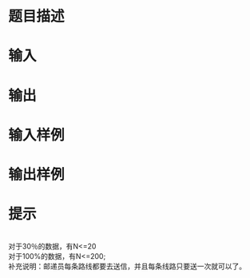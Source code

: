 

# 题目描述



# 输入



# 输出



# 输入样例



# 输出样例



# 提示


<p>
	<br/>
对于30％的数据，有N&lt;=20 <br/>
对于100%的数据，有N&lt;=200; <br/>
补充说明：邮递员每条路线都要去送信，并且每条线路只要送一次就可以了。
</p>
